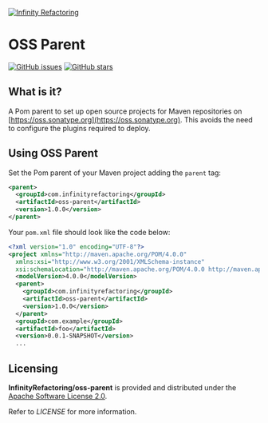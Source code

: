 [![Infinity Refactoring](https://goo.gl/8YUdB6)](https://infinityrefactoring.com)

# OSS Parent

[![GitHub issues](https://img.shields.io/github/issues/InfinityRefactoring/oss-parent.svg)](https://github.com/InfinityRefactoring/oss-parent)
[![GitHub stars](https://img.shields.io/github/stars/InfinityRefactoring/oss-parent.svg)](https://github.com/InfinityRefactoring/oss-parent)

## What is it?

A Pom parent to set up open source projects for Maven repositories on [https://oss.sonatype.org](https://oss.sonatype.org).
This avoids the need to configure the plugins required to deploy.

## Using OSS Parent

Set the Pom parent of your Maven project adding the `parent` tag:  
```xml
<parent>
  <groupId>com.infinityrefactoring</groupId>
  <artifactId>oss-parent</artifactId>
  <version>1.0.0</version>
</parent>
```

Your `pom.xml` file should look like the code below:

```xml
<?xml version="1.0" encoding="UTF-8"?>
<project xmlns="http://maven.apache.org/POM/4.0.0"
  xmlns:xsi="http://www.w3.org/2001/XMLSchema-instance"
  xsi:schemaLocation="http://maven.apache.org/POM/4.0.0 http://maven.apache.org/xsd/maven-4.0.0.xsd">
  <modelVersion>4.0.0</modelVersion>
  <parent>
    <groupId>com.infinityrefactoring</groupId>
    <artifactId>oss-parent</artifactId>
    <version>1.0.0</version>
  </parent>
  <groupId>com.example</groupId>
  <artifactId>foo</artifactId>
  <version>0.0.1-SNAPSHOT</version>
  ...
```

## Licensing

**InfinityRefactoring/oss-parent** is provided and distributed under the [Apache Software License 2.0](http://www.apache.org/licenses/LICENSE-2.0).

Refer to *LICENSE* for more information.
